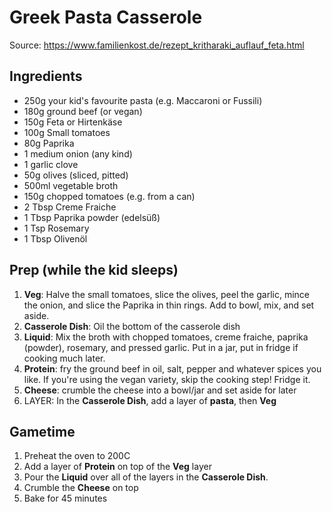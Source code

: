 # Greek Pasta Casserole
Source: https://www.familienkost.de/rezept_kritharaki_auflauf_feta.html

## Ingredients
* 250g your kid's favourite pasta (e.g. Maccaroni or Fussili)
* 180g ground beef (or vegan)
* 150g Feta or Hirtenkäse
* 100g Small tomatoes
* 80g Paprika
* 1 medium onion (any kind)
* 1 garlic clove
* 50g olives (sliced, pitted)
* 500ml vegetable broth
* 150g chopped tomatoes (e.g. from a can)
* 2 Tbsp Creme Fraiche
* 1 Tbsp Paprika powder (edelsüß)
* 1 Tsp Rosemary
* 1 Tbsp Olivenöl

## Prep (while the kid sleeps)
1. **Veg**: Halve the small tomatoes, slice the olives, peel the garlic, mince the onion, and slice the Paprika in thin rings. Add to bowl, mix, and set aside.
2. **Casserole Dish**: Oil the bottom of the casserole dish
3. **Liquid**: Mix the broth with chopped tomatoes, creme fraiche, paprika (powder), rosemary, and pressed garlic. Put in a jar, put in fridge if cooking much later.
4. **Protein**: fry the ground beef in oil, salt, pepper and whatever spices you like. If you're using the vegan variety, skip the cooking step! Fridge it.
5. **Cheese**: crumble the cheese into a bowl/jar and set aside for later
6. LAYER: In the **Casserole Dish**, add a layer of **pasta**, then **Veg**

## Gametime
1. Preheat the oven to 200C
2. Add a layer of **Protein** on top of the **Veg** layer
3. Pour the **Liquid** over all of the layers in the **Casserole Dish**.
4. Crumble the **Cheese** on top
5. Bake for 45 minutes 
